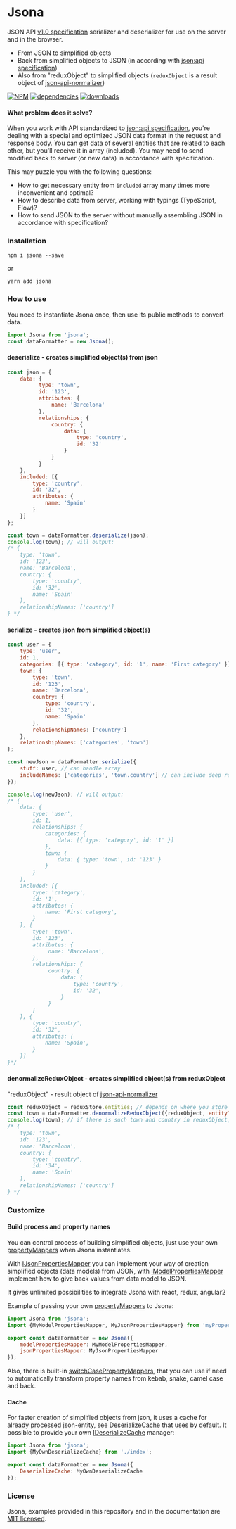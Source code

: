 # Jsona
JSON API [v1.0 specification](http://jsonapi.org/format/1.0/) serializer and deserializer for use on the server and in the browser.
* From JSON to simplified objects
* Back from simplified objects to JSON (in according with [json:api specification](http://jsonapi.org/format/1.0/))
* Also from "reduxObject" to simplified objects (`reduxObject` is a result object of [json-api-normalizer](https://github.com/yury-dymov/json-api-normalizer))

[![NPM](https://img.shields.io/npm/v/jsona.svg)](https://www.npmjs.com/package/jsona/)
[![dependencies](https://img.shields.io/static/v1?label=dependencies&message=none&color=success)](https://www.npmjs.com/package/jsona/)
[![downloads](https://img.shields.io/npm/dm/jsona.svg)](https://www.npmjs.com/package/jsona/)

#### What problem does it solve?
When you work with API standardized to [json:api specification](http://jsonapi.org/format/1.0/), you're dealing with a special and optimized JSON data format in the request and response body.
You can get data of several entities that are related to each other, but you'll receive it in array (included).
You may need to send modified back to server (or new data) in accordance with specification.

This may puzzle you with the following questions:

* How to get necessary entity from `included` array many times more inconvenient and optimal?
* How to describe data from server, working with typings (TypeScript, Flow)?
* How to send JSON to the server without manually assembling JSON in accordance with specification?

### Installation

```
npm i jsona --save
```
or

```
yarn add jsona
```


### How to use

You need to instantiate Jsona once, then use its public methods to convert data.
```javascript
import Jsona from 'jsona';
const dataFormatter = new Jsona();
```

#### deserialize - creates simplified object(s) from json
```javascript
const json = {
    data: {
          type: 'town',
          id: '123',
          attributes: {
              name: 'Barcelona'
          },
          relationships: {
              country: {
                  data: {
                      type: 'country',
                      id: '32'
                  }
              }
          }
    },
    included: [{
        type: 'country',
        id: '32',
        attributes: {
            name: 'Spain'
        }
    }]
};

const town = dataFormatter.deserialize(json);
console.log(town); // will output:
/* {
    type: 'town',
    id: '123',
    name: 'Barcelona',
    country: {
        type: 'country',
        id: '32',
        name: 'Spain'
    },
    relationshipNames: ['country']
} */
```

#### serialize - creates json from simplified object(s)
```javascript
const user = {
    type: 'user',
    id: 1,
    categories: [{ type: 'category', id: '1', name: 'First category' }],
    town: {
        type: 'town',
        id: '123',
        name: 'Barcelona',
        country: {
            type: 'country',
            id: '32',
            name: 'Spain'
        },
        relationshipNames: ['country']
    },
    relationshipNames: ['categories', 'town']
};

const newJson = dataFormatter.serialize({
    stuff: user, // can handle array
    includeNames: ['categories', 'town.country'] // can include deep relations via dot
});

console.log(newJson); // will output:
/* {
    data: {
        type: 'user',
        id: 1,
        relationships: {
            categories: {
                data: [{ type: 'category', id: '1' }]
            },
            town: {
                data: { type: 'town', id: '123' }
            }
        }
    },
    included: [{
        type: 'category',
        id: '1',
        attributes: {
            name: 'First category',
        }
    }, {
        type: 'town',
        id: '123',
        attributes: {
             name: 'Barcelona',
        },
        relationships: {
             country: {
                 data: {
                     type: 'country',
                     id: '32',
                 }
             }
        }
    }, {
        type: 'country',
        id: '32',
        attributes: {
            name: 'Spain',
        }
    }]
}*/
```

#### denormalizeReduxObject - creates simplified object(s) from reduxObject
"reduxObject" - result object of [json-api-normalizer](https://github.com/yury-dymov/json-api-normalizer)

```javascript
const reduxObject = reduxStore.entities; // depends on where you store it
const town = dataFormatter.denormalizeReduxObject({reduxObject, entityType: 'town', entityIds: '123'});
console.log(town); // if there is such town and country in reduxObject, it will output:
/* {
    type: 'town',
    id: '123',
    name: 'Barcelona',
    country: {
        type: 'country',
        id: '34',
        name: 'Spain'
    },
    relationshipNames: ['country']
} */
```

### Customize

#### Build process and property names
You can control process of building simplified objects, just use your own [propertyMappers](src/simplePropertyMappers.ts) when Jsona instantiates.

With [IJsonPropertiesMapper](src/JsonaTypes.ts) you can implement your way of creation simplified objects (data models) from JSON, with [IModelPropertiesMapper](src/JsonaTypes.ts) implement how to give back values from data model to JSON.

It gives unlimited possibilities to integrate Jsona with react, redux, angular2

Example of passing your own [propertyMappers](src/simplePropertyMappers.ts) to Jsona:
```javascript
import Jsona from 'jsona';
import {MyModelPropertiesMapper, MyJsonPropertiesMapper} from 'myPropertyMappers';

export const dataFormatter = new Jsona({
    modelPropertiesMapper: MyModelPropertiesMapper,
    jsonPropertiesMapper: MyJsonPropertiesMapper
});
```
Also, there is built-in [switchCasePropertyMappers](src/switchCasePropertyMappers.ts), that you can use if need to automatically transform property names from kebab, snake, camel case and back. 

#### Cache
For faster creation of simplified objects from json, it uses a cache for already processed json-entity, see [DeserializeCache](src/cache.ts) that uses by default.
It possible to provide your own [IDeserializeCache](src/JsonaTypes.ts) manager:
```javascript
import Jsona from 'jsona';
import {MyOwnDeserializeCache} from './index';

export const dataFormatter = new Jsona({
    DeserializeCache: MyOwnDeserializeCache
});
```

### License
Jsona, examples provided in this repository and in the documentation are [MIT licensed](./LICENSE).
